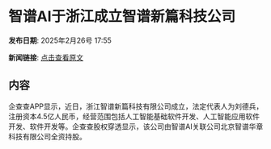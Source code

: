 # 智谱AI于浙江成立智谱新篇科技公司

**发布日期**: 2025年2月26号 17:55

**新闻链接**: [点击查看原文](https://www.aibase.com/zh/news/15758)

## 内容

企查查APP显示，近日，浙江智谱新篇科技有限公司成立，法定代表人为刘德兵，注册资本4.5亿人民币，经营范围包括人工智能基础软件开发、人工智能应用软件开发、软件开发等。企查查股权穿透显示，该公司由智谱AI关联公司北京智谱华章科技有限公司全资持股。
